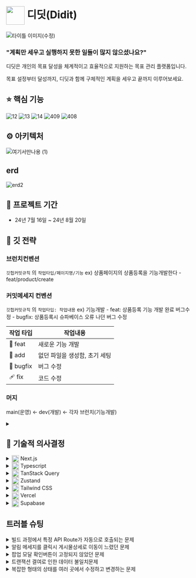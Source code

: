 # <img src = "https://velog.velcdn.com/images/whitewise95/post/891aab6f-b991-478c-a8c6-81636ee15192/image.png" align=center width=50> 디딧(Didit)
![타이틀 이미지(수정)](https://github.com/user-attachments/assets/6bb287d6-6ade-4c57-b061-73228bfc8544)

### "계획만 세우고 실행하지 못한 일들이 많지 않으셨나요?"
디딧은 개인의 목표 달성을 체계적이고 효율적으로 지원하는 목표 관리 플랫폼입니다.  

목표 설정부터 달성까지,  디딧과 함께 구체적인 계획을 세우고 끝까지 이루어보세요.  


## ⭐️ 핵심 기능
![12](https://github.com/user-attachments/assets/b0f795b2-218c-4c4a-968d-4492ab44688c)
![13](https://github.com/user-attachments/assets/793aa9d3-07db-41fb-af5e-617c08daf4f6)
![14](https://github.com/user-attachments/assets/ebacd144-d7bc-4052-afa6-a6c8e5be40aa)
![409](https://github.com/user-attachments/assets/528628bd-c759-47e8-b582-1db2a02a403b)
![408](https://github.com/user-attachments/assets/948184a3-da25-43b3-880d-5c787bca59ff)



## ⚙️ 아키텍처
![여기서만나용 (1)](https://github.com/user-attachments/assets/7c94c18c-5747-40f5-9b23-3c366ddd9298)


## erd
![erd2](https://github.com/user-attachments/assets/68f825f2-a570-47b4-8264-9e4dad3252d6)


## 📆 프로젝트 기간
- 24년 7월 16일 ~ 24년 8월 20일


## 📝 깃 전략

### 브런치컨벤션
`깃헙커밋규칙` 의 `작업타입/페이지명/기능`
    ex) 상품페이지의 상품등록을 기능개발한다 - feat/product/create

### 커밋메세지 컨벤션
`깃헙커밋규칙` 의 `작업타입: 작업내용`
   ex) 기능개발 - feat: 상품등록 기능 개발 완료
   버그수정 - bugfix: 상품등록시 슈파베이스 오류 나던 버그 수정

| 작업 타입 | 작업내용                       |
| --------- | ------------------------------ |
| 🐛 feat   | 새로운 기능 개발               |
| 🎉 add    | 없던 파일을 생성함, 초기 세팅  |
| 🐛 bugfix | 버그 수정                      |
| 🩹 fix    | 코드 수정                      |

### 머지
main(운영) ← dev(개발) ← 각자 브런치(기능개발)

<details>
<summary>

</summary>
<div markdown="1">
    
</div>
</details>

## 👥 기술적 의사결정

<details>
<summary>
    <img src = "https://www.notion.so/image/https%3A%2F%2Fprod-files-secure.s3.us-west-2.amazonaws.com%2F83c75a39-3aba-4ba4-a792-7aefe4b07895%2Fda9e7f68-8a67-4a64-80ce-99520c1e2ef4%2Fnextjs_icon_132160.png?table=block&id=33a31070-407b-4ec3-a2fc-b03304981f75&spaceId=83c75a39-3aba-4ba4-a792-7aefe4b07895&width=40&userId=5d0ca314-8b2b-4fd7-8791-2f5f24b81d73&cache=v2" align=center width=20> Next.js
</summary>
<div markdown="1">

<br>


```
 Next.js는 React 기반의 프레임워크로, 서버 사이드 렌더링(SSR)과 정적 사이트 생성(SSG)을 기본 제공하여 SEO에 최적화되고,
 초기 페이지 로딩 속도를 개선해 사용자 경험을 높입니다 또한, app router를 활용하면 경로 설정이 직관적이고 간편하며,
코드 분할과 페이지 로드 최적화가 자동으로 이루어져 유지 관리가 더욱 쉬워집니다.미들웨어를 통해 로그인 여부에 따른 페이지 접근 관리도 효과적으로 처리했습니다.
이러한 기술적 선택은 프로젝트 요구 사항에 최적화된 결과입니다.
```

</div>
</details>



<details>
<summary>
<img src = "https://www.notion.so/image/https%3A%2F%2Fprod-files-secure.s3.us-west-2.amazonaws.com%2F83c75a39-3aba-4ba4-a792-7aefe4b07895%2Fedb450b3-36cd-48b5-9637-a1407080e0b3%2F%25E1%2584%2583%25E1%2585%25A1%25E1%2584%258B%25E1%2585%25AE%25E1%2586%25AB%25E1%2584%2585%25E1%2585%25A9%25E1%2584%2583%25E1%2585%25B3_(1).png?table=block&id=90d72438-1119-4107-8cee-0a6b4b89f126&spaceId=83c75a39-3aba-4ba4-a792-7aefe4b07895&width=40&userId=5d0ca314-8b2b-4fd7-8791-2f5f24b81d73&cache=v2" align=center width=20>  Typescript
</summary>
<div markdown="1">

<br>


```
TypeScript는 JavaScript에 정적 타입 시스템을 추가하여 컴파일 단계에서 오류를 미리 발견할 수 있어,
휴먼 에러를 최소화하고 런타임 오류를 줄입니다. 또한, 협업 시 공통된 타입을 사용해 미구현 상태에서도 빠른 진행이 가능하며,
자동 완성 기능을 통해 개발 생산성을 높입니다. 이러한 이유로, 코드 안정성과 효율성을 위해 TypeScript를 선택했습니다.
```

</div>
</details>


<details>
<summary>
<img src = "https://www.notion.so/image/https%3A%2F%2Fprod-files-secure.s3.us-west-2.amazonaws.com%2F83c75a39-3aba-4ba4-a792-7aefe4b07895%2F498685e9-8da5-4162-9619-3816b17829d9%2Freact-query.svg?table=block&id=5a35b701-fbbb-4a22-bdcb-c6fa2f7fd3ad&spaceId=83c75a39-3aba-4ba4-a792-7aefe4b07895&userId=5d0ca314-8b2b-4fd7-8791-2f5f24b81d73&cache=v2" align=center width=20> TanStack Query
</summary>
<div markdown="1">

<br>


```
Tanstack Query는 서버에서 가져온 데이터를 클라이언트에 캐싱하고 효율적으로 관리하기 위해 선택했습니다.
이 라이브러리는 비동기 작업을 단순화하고, 데이터의 최신 상태를 유지하면서도 서버 요청 횟수를 최소화하여 효율성을 높입니다.
또한, 서버에서 데이터가 변경되면 자동으로 갱신되어 사용자 경험을 개선할 수 있습니다.
이러한 이유로 Tanstack Query를 사용해 서버 상태 관리를 최적화했습니다.
```
</div>
</details>


<details>
<summary>
<img src = "https://www.notion.so/image/https%3A%2F%2Fprod-files-secure.s3.us-west-2.amazonaws.com%2F83c75a39-3aba-4ba4-a792-7aefe4b07895%2Fd9888d60-0d26-494d-9b2f-c66c9a696463%2Fimage.png?table=block&id=ce4e9a54-18ca-44ed-b594-ded4561bf79b&spaceId=83c75a39-3aba-4ba4-a792-7aefe4b07895&width=40&userId=5d0ca314-8b2b-4fd7-8791-2f5f24b81d73&cache=v2" align=center width=20> Zustand
</summary>
<div markdown="1">

<br>


```
Zustand는 간단하고 효율적인 전역 상태 관리를 위해 선택되었습니다. 기존에 사용하던 Redux RTK와 React Query의 조합 대신,
불필요한 종속성을 줄이고 더 간편한 상태 관리를 위해 React Query와 Zustand 조합을 채택했습니다.
Zustand는 가벼운 코드 풋프린트로 전역 상태를 쉽게 설정, 업데이트, 구독할 수 있으며, 불필요한 리렌더링을 방지해 성능 최적화에도 기여합니다.
이로 인해 상태 관리가 간소화되고, 코드의 가독성 및 유지보수성이 향상되었습니다.
```

</div>
</details>


<details>
<summary>
<img src = "https://www.notion.so/image/https%3A%2F%2Fprod-files-secure.s3.us-west-2.amazonaws.com%2F83c75a39-3aba-4ba4-a792-7aefe4b07895%2F17f6971e-3db7-49b3-aecf-d816bd143ef9%2Funnamed.jpg?table=block&id=35639721-31e1-4c2c-a144-93a49e011a14&spaceId=83c75a39-3aba-4ba4-a792-7aefe4b07895&width=40&userId=5d0ca314-8b2b-4fd7-8791-2f5f24b81d73&cache=v2" align=center width=20> Tailwind CSS
</summary>
<div markdown="1">


<br>


```
Tailwind CSS는 빠르고 효율적인 UI 구축을 위해 선택되었습니다.
사전 정의된 유틸리티 클래스를 활용해 스타일링을 간편하게 하고, 일관된 디자인 시스템을 통해 유지보수를 용이하게 합니다.
또한, 코드 크기를 줄이고 성능을 최적화하여 Next.js와의 통합에도 최적화된 선택입니다.
```

</div>
</details>


<details>
<summary>
<img src = "https://www.notion.so/image/https%3A%2F%2Fprod-files-secure.s3.us-west-2.amazonaws.com%2F83c75a39-3aba-4ba4-a792-7aefe4b07895%2F17b606b3-4b8a-46b8-831e-0db5e8c9729f%2F%25E1%2584%2587%25E1%2585%25A5%25E1%2584%2589%25E1%2585%25A6%25E1%2586%25AF.png?table=block&id=12193f59-c2e9-4b3d-b7fe-b34ee9d42894&spaceId=83c75a39-3aba-4ba4-a792-7aefe4b07895&width=40&userId=5d0ca314-8b2b-4fd7-8791-2f5f24b81d73&cache=v2" align=center width=20> Vercel
</summary>
<div markdown="1">
    
<br>


```
Vercel은 애플리케이션을 간편하게 배포하기 위해 선택되었습니다. GitHub과의 원활한 통합을 통해 코드 푸시 시 자동 배포가 이루어지며,
Next.js와의 깊은 호환성 덕분에 SSR, 정적 사이트 생성 등을 쉽게 활용할 수 있습니다.
또한, CDN을 통한 빠른 로딩 속도와 트래픽 증가에 따른 자동 스케일링으로 최적화된 성능을 제공합니다.
서버리스 함수 지원으로 API 배포도 간단하게 처리할 수 있어, 전체적으로 인프라 관리가 용이해졌습니다.
```
</div>
</details>


<details>
<summary>
<img src = "https://www.notion.so/image/https%3A%2F%2Fprod-files-secure.s3.us-west-2.amazonaws.com%2F83c75a39-3aba-4ba4-a792-7aefe4b07895%2F31464e20-2eac-4bd2-ae62-6845f2def3e0%2F1_MYl6ymOQNRKbyqMtt9DttA.png?table=block&id=de2135a8-1951-4a65-8fbe-5b7c306ff6a8&spaceId=83c75a39-3aba-4ba4-a792-7aefe4b07895&width=40&userId=5d0ca314-8b2b-4fd7-8791-2f5f24b81d73&cache=v2" align=center width=20> Supabase
</summary>
<div markdown="1">

<br>

```
Supabase는 강력한 SQL 쿼리 지원과 실시간 데이터베이스 기능을 제공하는 Postgres 기반의 오픈소스 백엔드 서비스로 선택되었습니다.
테이블 간 Join과 빈번한 데이터 수정이 필요한 상황에서 RDBMS가 적합하다고 판단했으며, 인증, 스토리지, 서버리스 함수 등
다양한 통합 기능을 통해 개발 시간을 단축하고 복잡한 백엔드 로직을 간편하게 처리할 수 있었습니다.
Firebase보다 편리하고 유연한 BaaS 플랫폼으로, 우리 프로젝트에 최적화된 선택이었습니다.
```

</div>
</details>




## 트러블 슈팅

<details>
<summary>
빌드 과정에서 특정 API Route가 자동으로 호출되는 문제
</summary>
<div markdown="1">
    
### 🔥문제
빌드 과정에서 특정 API Route가 자동으로 호출되어, 의도치 않게 DB에 데이터가 계속 생성되는 문제가 발생했습니다. 이 API Route는 DB에 데이터를 저장하는 로직을 포함하고 있었고, 빌드 시 반복적으로 호출되었습니다.

### ⚒️해결
이 문제는 API Route에서 Supabase 클라이언트를 사용할 때 발생했습니다. 원인은 API Route에서 브라우저용 Supabase 클라이언트를 사용한 것이었으며, 이로 인해 빌드 시 해당 로직이 실행되었습니다. 이를 SSR(Server-Side Rendering)용 Supabase 클라이언트로 변경한 후, 빌드 과정에서 불필요한 API Route 호출이 발생하지 않도록 문제를 해결했습니다.

<br>

</div>
</details>


<details>
<summary>
알림 메세지를 클릭시 게시물상세로 이동이 느렸던 문제
</summary>
<div markdown="1">

### 🔥 문제
사용자는 자신의 챌린지에 대해 다른 유저가 찜을 하거나 특정 이벤트가 발생할 때 알림을 받습니다. 사용자가 해당 알림을 클릭하면 챌린지 상세 페이지로 이동하도록 구현되어 있습니다. 그러나 현재 구현에서는 알림 클릭 시, 사용자가 알림을 확인했다는 정보를 데이터베이스(DB)에 업데이트하는 로직이 포함되어 있습니다. 이로 인해 업데이트가 완료될 때까지 블로킹이 발생하며, 그 결과 챌린지 상세 페이지로 이동하는 데 약 1초의 지연이 발생하는 문제가 있습니다

### ⚒️해결
사용자는 알림을 확인했다는 행위에 큰 관심이 없기 때문에, 해당 정보를 데이터베이스(DB)에 업데이트하는 로직을 비동기로 처리했습니다. 이를 통해 사용자가 알림을 클릭했을 때 즉시 챌린지 상세 페이지로 이동할 수 있도록 하여 관심사를 분리하였습니다. 이렇게 구현함으로써, 알림 상태 업데이트가 블로킹되지 않고 사용자 경험을 개선할 수 있었습니다.

<br>

</div>
</details>



<details>
<summary>
팝업 모달 확인버튼이 고정되지 않았던 문제
</summary>
<div markdown="1">

### 🔥문제
모바일 화면 바닥에 다음이나 확인버튼을 일정한 위치에 고정시키는 작업에서 팝업 모달 확인버튼의 position을 fixed로 처리했을 때 부모의 스크롤와 함께 움직이는 문제가 발생했습니다.

### ⚒️해결
mdn 문서 확인으로 fixed의 조상이 transform, perspective, filter 속성 중 어느 하나라도 none이 아니라면 뷰포트가 아닌 해당 조상을 컨테이닝 기준으로 삼게 됨을 알게 되었습니다. 이에 대한 해결책으로 flex-1를 적극적으로 사용하여 내부 컨텐츠의 길이와 상관없이 화면 바닥에 버튼이 닿을 수 있게 처리하고 sticky 속성으로 일정 위치에 고정하는 방법으로 문제를 해결했습니다.

<br>

</div>
</details>



<details>
<summary>
트랜잭션 결여로 인한 데이터 불일치문제
</summary>
<div markdown="1">
    
### 🔥문제
한 번에 3개의 테이블을 업데이트해야 했기 때문에, 업데이트 작업 중 하나라도 실패할 경우 성공적으로 완료된 작업들을 롤백할 필요가 있었습니다.

### ⚒️해결
이를 위해 Supabase의 트랜잭션 기능을 사용하여 여러 개의 업데이트 작업을 하나의 작업으로 묶었습니다. 이렇게 함으로써 데이터베이스에 모든 변경 사항이 반영되거나, 전혀 반영되지 않도록 하여 원자성을 유지할 수 있었습니다.

<br>

</div>
</details>



<details>
<summary>
복잡한 형태의 상태를 여러 곳에서 수정하고 변경하는 문제
</summary>
<div markdown="1">

### 🔥문제
생성 수정 기능의 다중 업데이트를 용이하게 하기 위해 복잡한 형태의 상태를 관리해야 했습니다. 

### ⚒️해결
하나의 상태를 여러 곳에서 동시에 수정하고 변경사항을 구독할 수 있도록 전역관리 툴 zustand를 적극적으로 사용해서 불필요한 업데이트와 props-drilling 문제를 해결했습니다.

<br>

</div>
</details>



